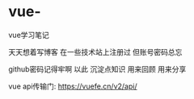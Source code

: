 # vue-
vue学习笔记

天天想着写博客
在一些技术站上注册过
但账号密码总忘

github密码记得牢啊
以此
沉淀点知识
用来回顾
用来分享

vue api传输门:                  https://vuefe.cn/v2/api/




